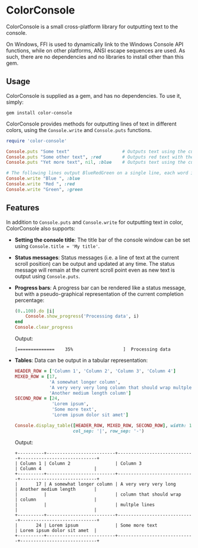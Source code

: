 # ColorConsole

ColorConsole is a small cross-platform library for outputting text to the console.

On Windows, FFI is used to dynamically link to the Windows Console API functions, while on other platforms, ANSI escape sequences are used. As such, there are no dependencies and no libraries to install other than this gem.


## Usage

ColorConsole is supplied as a gem, and has no dependencies. To use it, simply:
```
gem install color-console
```

ColorConsole provides methods for outputting lines of text in different colors, using the `Console.write` and `Console.puts` functions.

```ruby
require 'color-console'

Console.puts "Some text"                    # Outputs text using the current console colours
Console.puts "Some other text", :red        # Outputs red text with the current background
Console.puts "Yet more text", nil, :blue    # Outputs text using the current foreground and a blue background

# The following lines output BlueRedGreen on a single line, each word in the appropriate color
Console.write "Blue ", :blue
Console.write "Red ", :red
Console.write "Green", :green
```

## Features

In addition to `Console.puts` and `Console.write` for outputting text in color, ColorConsole also supports:
* __Setting the console title__: The title bar of the console window can be set using `Console.title = 'My title'`.
* __Status messages__: Status messages (i.e. a line of text at the current scroll position) can be output and
  updated at any time. The status message will remain at the current scroll point even as new text is output
  using `Console.puts`.
* __Progress bars__: A progress bar can be rendered like a status message, but with a pseudo-graphical representation
  of the current completion percentage:

    ```ruby
    (0..100).do |i|
        Console.show_progress('Processing data', i)
    end
    Console.clear_progress
    ```
    Output:
    ```
    [==============    35%                   ]  Processing data
    ```
* __Tables__: Data can be output in a tabular representation:

    ```ruby
    HEADER_ROW = ['Column 1', 'Column 2', 'Column 3', 'Column 4']
    MIXED_ROW = [17,
                 'A somewhat longer column',
                 'A very very very long column that should wrap multple lines',
                 'Another medium length column']
    SECOND_ROW = [24,
                  'Lorem ipsum',
                  'Some more text',
                  'Lorem ipsum dolor sit amet']

    Console.display_table([HEADER_ROW, MIXED_ROW, SECOND_ROW], width: 100,
                          col_sep: '|', row_sep: '-')
    ```
    Output:
    ```
    +----------+--------------------------+-----------------------------+-----------------------------+
    | Column 1 | Column 2                 | Column 3                    | Column 4                    |
    +----------+--------------------------+-----------------------------+-----------------------------+
    |       17 | A somewhat longer column | A very very very long       | Another medium length       |
    |          |                          | column that should wrap     | column                      |
    |          |                          | multple lines               |                             |
    +----------+--------------------------+-----------------------------+-----------------------------+
    |       24 | Lorem ipsum              | Some more text              | Lorem ipsum dolor sit amet  |
    +----------+--------------------------+-----------------------------+-----------------------------+
    ```


